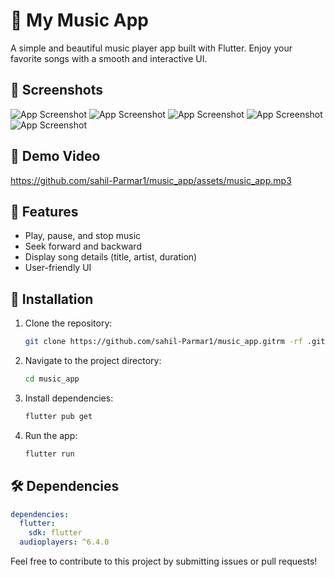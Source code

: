 # 🎵 My Music App

A simple and beautiful music player app built with Flutter. Enjoy your favorite songs with a smooth and interactive UI.

## 📸 Screenshots

![App Screenshot](assets/screenshot1.png)
![App Screenshot](assets/screenshot2.png)
![App Screenshot](assets/screenshot3.png)
![App Screenshot](assets/screenshot4.png)
![App Screenshot](assets/screenshot5.png)

## 🎥 Demo Video

https://github.com/sahil-Parmar1/music_app/assets/music_app.mp3

## 🚀 Features
- Play, pause, and stop music
- Seek forward and backward
- Display song details (title, artist, duration)
- User-friendly UI


## 📂 Installation
1. Clone the repository:
   ```sh
   git clone https://github.com/sahil-Parmar1/music_app.gitrm -rf .git

   ```
2. Navigate to the project directory:
   ```sh
   cd music_app
   ```
3. Install dependencies:
   ```sh
   flutter pub get
   ```
4. Run the app:
   ```sh
   flutter run
   ```

## 🛠️ Dependencies
```yaml
dependencies:
  flutter:
    sdk: flutter
  audioplayers: ^6.4.0
```



Feel free to contribute to this project by submitting issues or pull requests!
